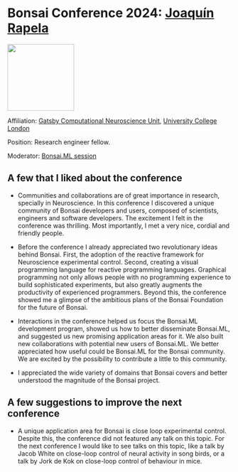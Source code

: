 # Bonsai Conference 2024: <a href="https://www.gatsby.ucl.ac.uk/~rapela/">Joaquín Rapela</a>

<a href="https://www.gatsby.ucl.ac.uk/~rapela/"><img src="https://www.ucl.ac.uk/gatsby/sites/gatsby/files/styles/small_image/public/joaquin_round.png" heigth="150" width="150" /></a>

Affiliation: [Gatsby Computational Neuroscience Unit](https://www.ucl.ac.uk/gatsby/), [University College London](https://www.ucl.ac.uk/)

Position: Research engineer fellow.

Moderator: [Bonsai.ML session](../../sessions/machineLearning)

## A few that I liked about the conference

- Communities and collaborations are of great importance in research, specially in Neuroscience. In this conference I discovered a unique community of Bonsai developers and users, composed of scientists, engineers and software developers. The excitement I felt in the conference was thrilling. Most importantly, I met a very nice, cordial and friendly people.

- Before the conference I already appreciated two revolutionary ideas behind Bonsai. First, the adoption of the reactive framework for Neuroscience experimental control. Second, creating a visual programming language for reactive programming languages. Graphical programming not only allows people with no programming experience to build sophisticated experiments, but also greatly augments the productivity of experienced programmers. Beyond this, the conference showed me a glimpse of the ambitious plans of the Bonsai Foundation for the future of Bonsai.

- Interactions in the conference helped us focus the Bonsai.ML development program, showed us how to better disseminate Bonsai.ML, and suggested us new promising application areas for it. We also built new collaborations with potential new users of Bonsai.ML. We better appreciated how useful could be Bonsai.ML for the Bonsai community. We are excited by the possibility to contribute a little to this community.

- I appreciated the wide variety of domains that Bonsai covers and better understood the magnitude of the Bonsai project.

## A few suggestions to improve the next conference

- A unique application area for Bonsai is close loop experimental control. Despite this, the conference did not featured any talk on this topic. For the next conference I would like to see talks on this topic, like a talk by Jacob White on close-loop control of neural activity in song birds, or a talk by Jork de Kok on close-loop control of behaviour in mice.
